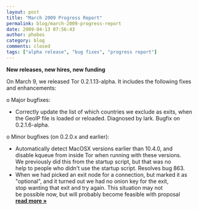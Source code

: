 ```yaml
---
layout: post
title: "March 2009 Progress Report"
permalink: blog/march-2009-progress-report
date: 2009-04-13 07:56:43
author: phobos
category: blog
comments: closed
tags: ["alpha release", "bug fixes", "progress report"]
---
```


**New releases, new hires, new funding**

On March 9, we released Tor 0.2.1.13-alpha. It includes the following fixes and enhancements:

o Major bugfixes:  
 - Correctly update the list of which countries we exclude as exits, when the GeoIP file is loaded or reloaded. Diagnosed by lark. Bugfix on 0.2.1.6-alpha.

o Minor bugfixes (on 0.2.0.x and earlier):  
 - Automatically detect MacOSX versions earlier than 10.4.0, and  
 disable kqueue from inside Tor when running with these versions.  
 We previously did this from the startup script, but that was no  
 help to people who didn't use the startup script. Resolves bug 863.  
 - When we had picked an exit node for a connection, but marked it as  
 "optional", and it turned out we had no onion key for the exit,  
 stop wanting that exit and try again. This situation may not  
 be possible now, but will probably become feasible with proposal [**read more »**](https://blog.torproject.org/blog/march-2009-progress-report)
